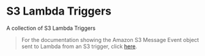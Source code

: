 # S3 Lambda Triggers

A collection of S3 Lambda Triggers

> For the documentation showing the Amazon S3 Message Event object sent to Lambda from an S3 trigger, click [here](https://docs.aws.amazon.com/lambda/latest/dg/with-s3.html).
